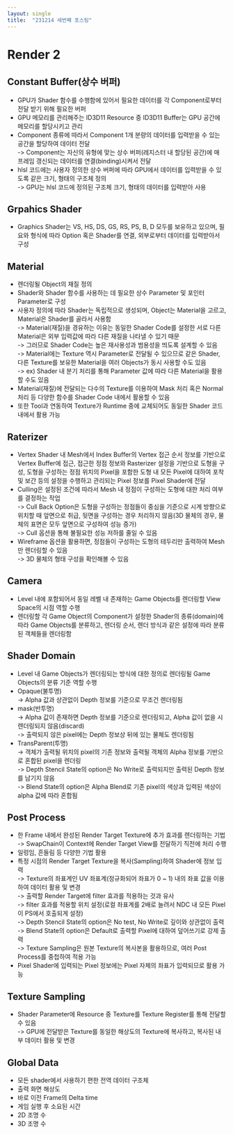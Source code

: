 ```yaml
---
layout: single
title:  "231214 세번째 포스팅"
---
```

# Render 2
## Constant Buffer(상수 버퍼)
* GPU가 Shader 함수를 수행함에 있어서 필요한 데이터를 각 Component로부터 전달 받기 위해 필요한 버퍼<br>
* GPU 메모리를 관리해주는 ID3D11 Resource 중 ID3D11 Buffer는 GPU 공간에 메모리를 할당시키고 관리<br>
* Component 종류에 따라서 Component 1개 분량의 데이터를 입력받을 수 있는 공간을 할당하여 데이터 전달<br>
-> Component는 자신의 유형에 맞는 상수 버퍼(레지스터 내 할당된 공간)에 매 프레임 갱신되는 데이터를 연결(binding)시켜서 전달<br>
* hlsl 코드에는 사용자 정의한 상수 버퍼에 따라 GPU에서 데이터를 입력받을 수 있도록 같은 크기, 형태의 구조체 정의<br>
-> GPU는 hlsl 코드에 정의된 구조체 크기, 형태의 데이터를 입력받아 사용<br>

## Grpahics Shader
* Graphics Shader는 VS, HS, DS, GS, RS, PS, B, D 모두를 보유하고 있으며, 필요와 형식에 따라 Option 혹은 Shader를 연결, 외부로부터 데이터를 입력받아서 구성<br>

## Material
* 렌더링될 Object의 재질 정의<br>
* Shader와 Shader 함수를 사용하는 데 필요한 상수 Parameter 및 포인터 Parameter로 구성<br>
* 사용자 정의에 따라 Shader는 독립적으로 생성되며, Object는 Material을 고르고, Material은 Shader를 골라서 사용함<br>
-> Material(재질)을 경유하는 이유는 동일한 Shader Code를 설정한 서로 다른 Material은 외부 입력값에 따라 다른 재질을 나타낼 수 있기 때문<br>
-> 그러므로 Shader Code는 높은 재사용성과 범용성을 띄도록 설계할 수 있음<br>
-> Material에는 Texture 역시 Parameter로 전달될 수 있으므로 같은 Shader, 다른 Texture를 보유한 Material을 여러 Objects가 동시 사용할 수도 있음<br>
-> ex) Shader 내 분기 처리를 통해 Parameter 값에 따라 다른 Material을 활용할 수도 있음<br>
* Material(재질)에 전달되는 다수의 Texture를 이용하여 Mask 처리 혹은 Normal 처리 등 다양한 함수를 Shader Code 내에서 활용할 수 있음<br>
* 또한 Tool과 연동하여 Texture가 Runtime 중에 교체되어도 동일한 Shader 코드 내에서 활용 가능<br>

## Raterizer
* Vertex Shader 내 Mesh에서 Index Buffer의 Vertex 접근 순서 정보를 기반으로 Vertex Buffer에 접근, 접근한 정점 정보와 Rasterizer 설정을 기반으로 도형을 구성, 도형을 구성하는 정점 위치의 Pixel을 포함한 도형 내 모든 Pixel에 대하여 포착 및 보간 등의 설정을 수행하고 관리되는 Pixel 정보를 Pixel Shader에 전달<br>
* Culling은 설정된 조건에 따라서 Mesh 내 정점이 구성하는 도형에 대한 처리 여부를 결정하는 작업<br>
-> Cull Back Option은 도형을 구성하는 정점들이 중심을 기준으로 시계 방향으로 위치할 때 앞면으로 취급, 뒷면을 구성하는 경우 처리하지 않음(3D 물체의 경우, 물체의 표면은 모두 앞면으로 구성하여 성능 증가)<br>
-> Cull 옵션을 통해 불필요한 성능 저하를 줄일 수 있음<br>
* Wireframe 옵션을 활용하면, 정점들이 구성하는 도형의 테두리만 출력하여 Mesh만 렌더링할 수 있음<br>
-> 3D 물체의 형태 구성을 확인해볼 수 있음<br>

## Camera
* Level 내에 포함되어서 동일 레벨 내 존재하는 Game Objects를 렌더링할 View Space의 시점 역할 수행<br>
* 렌더링할 각 Game Object의 Component가 설정한 Shader의 종류(domain)에 따라 Game Objects를 분류하고, 렌더링 순서, 렌더 방식과 같은 설정에 따라 분류된 객체들을 렌더링함<br>

## Shader Domain
* Level 내 Game Objects가 렌더링되는 방식에 대한 정의로 렌더링될 Game Objects의 분류 기준 역할 수행
* Opaque(불투명)<br>
-> Alpha 값과 상관없이 Depth 정보를 기준으로 무조건 렌더링됨<br>
* mask(반투명)<br>
-> Alpha 값이 존재하면 Depth 정보를 기준으로 렌더링되고, Alpha 값이 없을 시 렌더링되지 않음(discard)<br>
-> 출력되지 않은 pixel에는 Depth 정보상 뒤에 있는 물체도 렌더링됨<br>
* TransParent(투명)<br>
-> 객체가 출력될 위치의 pixel의 기존 정보와 출력될 객체의 Alpha 정보를 기반으로 혼합된 pixel을 렌더링<br>
-> Depth Stencil State의 option은 No Write로 출력되지만 출력된 Depth 정보를 남기지 않음<br>
-> Blend State의 option은 Alpha Blend로 기존 pixel의 색상과 입력된 색상이 alpha 값에 따라 혼합됨<br>

## Post Process
* 한 Frame 내에서 완성된 Render Target Texture에 추가 효과를 렌더링하는 기법<br>
-> SwapChain이 Context에 Render Target View를 전달하기 직전에 처리 수행<br>
* 일렁임, 흔들림 등 다양한 기법 활용<br>
* 특정 시점의 Render Target Texture을 복사(Sampling)하여 Shader에 정보 입력<br>
-> Texture의 좌표계인 UV 좌표계(정규화되어 좌표가 0 ~ 1) 내의 좌표 값을 이용하여 데이터 활용 및 변경<br>
-> 출력할 Render Target에 filter 효과를 적용하는 것과 유사<br>
-> filter 효과를 적용할 위치 설정(로컬 좌표계를 2배로 늘려서 NDC 내 모든 Pixel이 PS에서 호출되게 설정)<br>
-> Depth Stencil State의 option은 No test, No Write로 깊이와 상관없이 출력<br>
-> Blend State의 option은 Default로 출력할 Pixel에 대하여 덮어쓰기로 강제 출력<br>
-> Texture Sampling은 원본 Texture의 복사본을 활용하므로, 여러 Post Process를 중첩하여 적용 가능<br>
* Pixel Shader에 입력되는 Pixel 정보에는 Pixel 자체의 좌표가 입력되므로 활용 가능

## Texture Sampling
* Shader Parameter에 Resource 중 Texture를 Texture Register를 통해 전달할 수 있음<br>
-> GPU에 전달받은 Texture를 동일한 해상도의 Texture에 복사하고, 복사된 내부 데이터 활용 및 변경<br>

## Global Data
* 모든 shader에서 사용하기 편한 전역 데이터 구조체<br>
* 출력 화면 해상도<br>
* 바로 이전 Frame의 Delta time<br>
* 게임 실행 후 소요된 시간<br>
* 2D 조명 수<br>
* 3D 조명 수<br>
